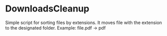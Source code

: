 # DownloadsCleanup
Simple script for sorting files by extensions.
It moves file with the extension to the designated folder.
Example: file.pdf -> pdf
